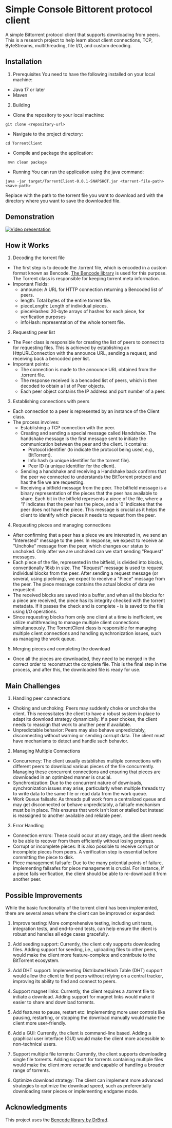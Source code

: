 # Simple Console Bittorent protocol client

A simple Bittorrent protocol client that supports downloading from peers. This is a research project to help learn about client connections, TCP, ByteStreams, multithreading, file I/O, and custom decoding.

## Installation

1. Prerequisites
You need to have the following installed on your local machine:

* Java 17 or later
* Maven
  
2. Building
* Clone the repository to your local machine:
  
 `git clone <repository-url>`

* Navigate to the project directory:
  
 `cd TorrentClient`

* Compile and package the application:
  
` mvn clean package`

* Running
 You can run the application using the java command:

`java -jar target/TorrentClient-0.0.1-SNAPSHOT.jar <torrent-file-path> <save-path>`

Replace <torrent-file-path> with the path to the torrent file you want to download and <save-path> with the directory where you want to save the downloaded file.

## Demonstration

[![Video presentation](http://img.youtube.com/vi/8l4a_ciP0mw/0.jpg)](https://www.youtube.com/watch?v=8l4a_ciP0mw)

## How it Works

1. Decoding the torrent file
* The first step is to decode the .torrent file, which is encoded in a custom format known as Bencode. [The Bencode library](https://github.com/DrBrad/Bencode/tree/main) is used for this purpose. The Torrent class is responsible for keeping torrent meta information.
* Important Fields:
  * announce: A URL for HTTP connection returning a Bencoded list of peers.
  * length: Total bytes of the entire torrent file.
  * pieceLength: Length of individual pieces.
  * pieceHashes: 20-byte arrays of hashes for each piece, for verification purposes
  * infoHash: representation of the whole torrent file.
2. Requesting peer list
* The Peer class is responsible for creating the list of peers to connect to for requesting files. This is achieved by establishing an HttpURLConnection with the announce URL, sending a request, and receiving back a bencoded peer list.
* Important points:
  * The connection is made to the announce URL obtained from the .torrent file.
  * The response received is a bencoded list of peers, which is then decoded to obtain a list of Peer objects.
  * Each peer object contains the IP address and port number of a peer.
3. Establishing connections with peers
* Each connection to a peer is represented by an instance of the Client class.
* The process involves:
  * Establishing a TCP connection with the peer.
  * Creating and sending a special message called Handshake. The handshake message is the first message sent to initiate the communication between the peer and the client. It contains:
    * Protocol identifier (to indicate the protocol being used, e.g., BitTorrent).
    * Info hash (a unique identifier for the torrent file).
    * Peer ID (a unique identifier for the client).
  * Sending a handshake and receiving a Handshake back confirms that the peer we connected to understands the BitTorrent protocol and has the file we are requesting.
  * Receiving a bitfield message from the peer. The bitfield message is a binary representation of the pieces that the peer has available to share. Each bit in the bitfield represents a piece of the file, where a '1' indicates that the peer has the piece, and a '0' indicates that the peer does not have the piece. This message is crucial as it helps the client to identify which pieces it needs to request from the peer.
4. Requesting pieces and managing connections
* After confirming that a peer has a piece we are interested in, we send an "Interested" message to the peer. In response, we expect to receive an "Unchoke" message from the peer, which changes our status to unchoked. Only after we are unchoked can we start sending "Request" messages.
* Each piece of the file, represented in the bitfield, is divided into blocks, conventionally 16kb in size. The "Request" message is used to request individual blocks from the peer. After sending a request message (or several, using pipelining), we expect to receive a "Piece" message from the peer. The piece message contains the actual blocks of data we requested.
* The received blocks are saved into a buffer, and when all the blocks for a piece are received, the piece has its integrity checked with the torrent metadata. If it passes the check and is complete - is is saved to the file using I/O operations.
* Since requesting blocks from only one client at a time is inefficient, we utilize multithreading to manage multiple client connections simultaneously. The TorrentClient class is responsible for managing multiple client connections and handling synchronization issues, such as managing the work queue.
5. Merging pieces and completing the download
* Once all the pieces are downloaded, they need to be merged in the correct order to reconstruct the complete file. This is the final step in the process, and after this, the downloaded file is ready for use.

## Main Challenges
1. Handling peer connections

* Choking and unchoking: Peers may suddenly choke or unchoke the client. This necessitates the client to have a robust system in place to adapt its download strategy dynamically. If a peer chokes, the client needs to reassign that work to another peer if available.
* Unpredictable behavior: Peers may also behave unpredictably, disconnecting without warning or sending corrupt data. The client must have mechanisms to detect and handle such behavior.

2. Managing Multiple Connections

* Concurrency: The client usually establishes multiple connections with different peers to download various pieces of the file concurrently. Managing these concurrent connections and ensuring that pieces are downloaded in an optimized manner is crucial.
* Synchronization: Due to the concurrent nature of downloads, synchronization issues may arise, particularly when multiple threads try to write data to the same file or read data from the work queue.
* Work Queue failsafe: As threads pull work from a centralized queue and may get disconnected or behave unpredictably, a failsafe mechanism must be in place. This ensures that work isn't lost or stalled but instead is reassigned to another available and reliable peer.

3. Error Handling

* Connection errors: These could occur at any stage, and the client needs to be able to recover from them efficiently without losing progress.
* Corrupt or incomplete pieces: It is also possible to receive corrupt or incomplete pieces from peers. A verification step is essential before committing the piece to disk.
* Piece management failsafe: Due to the many potential points of failure, implementing failsafes for piece management is crucial. For instance, if a piece fails verification, the client should be able to re-download it from another peer.

## Possible Improvements

While the basic functionality of the torrent client has been implemented, there are several areas where the client can be improved or expanded:

1. Improve testing: More comprehensive testing, including unit tests, integration tests, and end-to-end tests, can help ensure the client is robust and handles all edge cases gracefully.

2. Add seeding support: Currently, the client only supports downloading files. Adding support for seeding, i.e., uploading files to other peers, would make the client more feature-complete and contribute to the BitTorrent ecosystem.

3. Add DHT support: Implementing Distributed Hash Table (DHT) support would allow the client to find peers without relying on a central tracker, improving its ability to find and connect to peers.

4. Support magnet links: Currently, the client requires a .torrent file to initiate a download. Adding support for magnet links would make it easier to share and download torrents.

5. Add features to pause, restart etc: Implementing more user controls like pausing, restarting, or stopping the download manually would make the client more user-friendly.

6. Add a GUI: Currently, the client is command-line based. Adding a graphical user interface (GUI) would make the client more accessible to non-technical users.

7. Support multiple file torrents: Currently, the client supports downloading single file torrents. Adding support for torrents containing multiple files would make the client more versatile and capable of handling a broader range of torrents.

8. Optimize download strategy: The client can implement more advanced strategies to optimize the download speed, such as preferentially downloading rarer pieces or implementing endgame mode.


## Acknowledgments

This project uses the [Bencode library by DrBrad](https://github.com/DrBrad/Bencode/tree/main).

